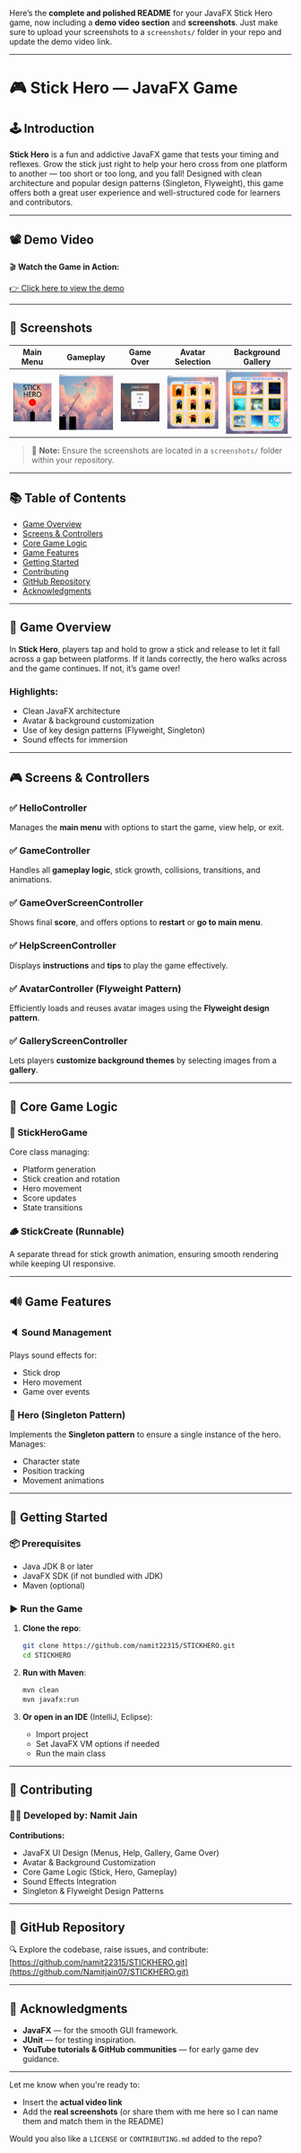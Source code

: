 Here’s the **complete and polished README** for your JavaFX Stick Hero game, now including a **demo video section** and **screenshots**. Just make sure to upload your screenshots to a `screenshots/` folder in your repo and update the demo video link.

---

# 🎮 Stick Hero — JavaFX Game

## 🕹️ Introduction

**Stick Hero** is a fun and addictive JavaFX game that tests your timing and reflexes. Grow the stick just right to help your hero cross from one platform to another — too short or too long, and you fall! Designed with clean architecture and popular design patterns (Singleton, Flyweight), this game offers both a great user experience and well-structured code for learners and contributors.

---

## 📽️ Demo Video

🎬 **Watch the Game in Action:**

[👉 Click here to view the demo](https://example.com/your-demo-link)

---

## 📸 Screenshots

| Main Menu                               | Gameplay                              | Game Over                               | Avatar Selection                                      | Background Gallery                                        |
| --------------------------------------- | ------------------------------------- | --------------------------------------- | ----------------------------------------------------- | --------------------------------------------------------- |
| ![Main Menu](screenshots/main_menu.png) | ![Gameplay](screenshots/gameplay.png) | ![Game Over](screenshots/game_over.png) | ![Avatar Selection](screenshots/avatar_selection.png) | ![Background Gallery](screenshots/background_gallery.png) |

> 📁 **Note:** Ensure the screenshots are located in a `screenshots/` folder within your repository.

---

## 📚 Table of Contents

* [Game Overview](#-game-overview)
* [Screens & Controllers](#-screens--controllers)
* [Core Game Logic](#-core-game-logic)
* [Game Features](#-game-features)
* [Getting Started](#-getting-started)
* [Contributing](#-contributing)
* [GitHub Repository](#-github-repository)
* [Acknowledgments](#-acknowledgments)

---

## 🧩 Game Overview

In **Stick Hero**, players tap and hold to grow a stick and release to let it fall across a gap between platforms. If it lands correctly, the hero walks across and the game continues. If not, it’s game over!

### Highlights:

* Clean JavaFX architecture
* Avatar & background customization
* Use of key design patterns (Flyweight, Singleton)
* Sound effects for immersion

---

## 🎮 Screens & Controllers

### ✅ HelloController

Manages the **main menu** with options to start the game, view help, or exit.

### ✅ GameController

Handles all **gameplay logic**, stick growth, collisions, transitions, and animations.

### ✅ GameOverScreenController

Shows final **score**, and offers options to **restart** or **go to main menu**.

### ✅ HelpScreenController

Displays **instructions** and **tips** to play the game effectively.

### ✅ AvatarController (Flyweight Pattern)

Efficiently loads and reuses avatar images using the **Flyweight design pattern**.

### ✅ GalleryScreenController

Lets players **customize background themes** by selecting images from a **gallery**.

---

## 🧠 Core Game Logic

### 🔁 StickHeroGame

Core class managing:

* Platform generation
* Stick creation and rotation
* Hero movement
* Score updates
* State transitions

### 🪵 StickCreate (Runnable)

A separate thread for stick growth animation, ensuring smooth rendering while keeping UI responsive.

---

## 🔊 Game Features

### 🔈 Sound Management

Plays sound effects for:

* Stick drop
* Hero movement
* Game over events

### 🧍 Hero (Singleton Pattern)

Implements the **Singleton pattern** to ensure a single instance of the hero. Manages:

* Character state
* Position tracking
* Movement animations

---

## 🚀 Getting Started

### 📦 Prerequisites

* Java JDK 8 or later
* JavaFX SDK (if not bundled with JDK)
* Maven (optional)

### ▶️ Run the Game

1. **Clone the repo**:

   ```bash
   git clone https://github.com/namit22315/STICKHERO.git
   cd STICKHERO
   ```

2. **Run with Maven**:

   ```bash
   mvn clean
   mvn javafx:run
   ```

3. **Or open in an IDE** (IntelliJ, Eclipse):

   * Import project
   * Set JavaFX VM options if needed
   * Run the main class

---

## 🤝 Contributing

### 🧑‍💻 Developed by: **Namit Jain**

**Contributions:**

* JavaFX UI Design (Menus, Help, Gallery, Game Over)
* Avatar & Background Customization
* Core Game Logic (Stick, Hero, Gameplay)
* Sound Effects Integration
* Singleton & Flyweight Design Patterns

---

## 🔗 GitHub Repository

🔍 Explore the codebase, raise issues, and contribute:
[https://github.com/namit22315/STICKHERO.git](https://github.com/Namitjain07/STICKHERO.git)

---

## 🙏 Acknowledgments

* **JavaFX** — for the smooth GUI framework.
* **JUnit** — for testing inspiration.
* **YouTube tutorials & GitHub communities** — for early game dev guidance.

---

Let me know when you're ready to:

* Insert the **actual video link**
* Add the **real screenshots** (or share them with me here so I can name them and match them in the README)

Would you also like a `LICENSE` or `CONTRIBUTING.md` added to the repo?
